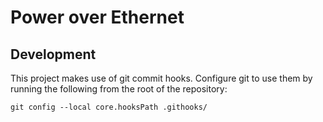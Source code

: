# Power over Ethernet #

## Development ###

This project makes use of git commit hooks. Configure git to use them by running the following from the root of the repository:

    git config --local core.hooksPath .githooks/